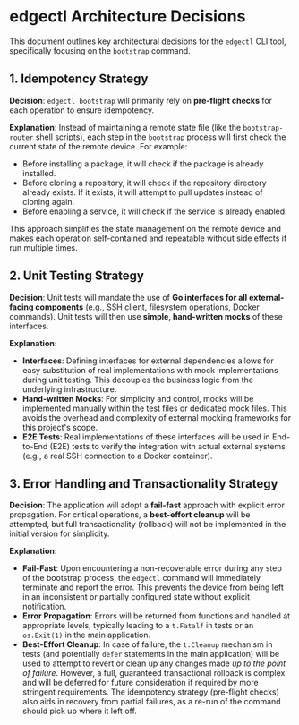 # edgectl Architecture Decisions

This document outlines key architectural decisions for the `edgectl` CLI tool, specifically focusing on the `bootstrap` command.

## 1. Idempotency Strategy

**Decision**: `edgectl bootstrap` will primarily rely on **pre-flight checks** for each operation to ensure idempotency.

**Explanation**:
Instead of maintaining a remote state file (like the `bootstrap-router` shell scripts), each step in the `bootstrap` process will first check the current state of the remote device. For example:
- Before installing a package, it will check if the package is already installed.
- Before cloning a repository, it will check if the repository directory already exists. If it exists, it will attempt to pull updates instead of cloning again.
- Before enabling a service, it will check if the service is already enabled.

This approach simplifies the state management on the remote device and makes each operation self-contained and repeatable without side effects if run multiple times.

## 2. Unit Testing Strategy

**Decision**: Unit tests will mandate the use of **Go interfaces for all external-facing components** (e.g., SSH client, filesystem operations, Docker commands). Unit tests will then use **simple, hand-written mocks** of these interfaces.

**Explanation**:
-   **Interfaces**: Defining interfaces for external dependencies allows for easy substitution of real implementations with mock implementations during unit testing. This decouples the business logic from the underlying infrastructure.
-   **Hand-written Mocks**: For simplicity and control, mocks will be implemented manually within the test files or dedicated mock files. This avoids the overhead and complexity of external mocking frameworks for this project's scope.
-   **E2E Tests**: Real implementations of these interfaces will be used in End-to-End (E2E) tests to verify the integration with actual external systems (e.g., a real SSH connection to a Docker container).

## 3. Error Handling and Transactionality Strategy

**Decision**: The application will adopt a **fail-fast** approach with explicit error propagation. For critical operations, a **best-effort cleanup** will be attempted, but full transactionality (rollback) will not be implemented in the initial version for simplicity.

**Explanation**:
-   **Fail-Fast**: Upon encountering a non-recoverable error during any step of the bootstrap process, the `edgectl` command will immediately terminate and report the error. This prevents the device from being left in an inconsistent or partially configured state without explicit notification.
-   **Error Propagation**: Errors will be returned from functions and handled at appropriate levels, typically leading to a `t.Fatalf` in tests or an `os.Exit(1)` in the main application.
-   **Best-Effort Cleanup**: In case of failure, the `t.Cleanup` mechanism in tests (and potentially `defer` statements in the main application) will be used to attempt to revert or clean up any changes made *up to the point of failure*. However, a full, guaranteed transactional rollback is complex and will be deferred for future consideration if required by more stringent requirements. The idempotency strategy (pre-flight checks) also aids in recovery from partial failures, as a re-run of the command should pick up where it left off.